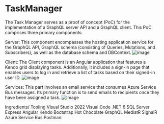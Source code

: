 # TaskManager
The Task Manager serves as a proof of concept (PoC) for the implementation of a GraphQL server API and a GraphQL client. This PoC comprises three primary components:

Server: This component encompasses the hosting application service for the GraphQL API, GraphQL schema (consisting of Queries, Mutations, and Subscribers), as well as the database schema and DBContext.
![image](https://github.com/SaleemNashawaty/TaskManager-POC2/assets/32152547/eca383bd-4477-4b79-97a8-9b8a5c8ef775)

Client: The Client component is an Angular application that features a Kendo grid displaying tasks. Additionally, it includes a sign-in page that enables users to log in and retrieve a list of tasks based on their signed-in user ID.
![image](https://github.com/SaleemNashawaty/TaskManager-POC2/assets/32152547/5c92382b-821d-4bef-bfaa-e991be9a316c)



Services: This part involves an email service that consumes Azure Service Bus messages. Its primary function is to send emails to recipients once they have been assigned a task.
![image](https://github.com/SaleemNashawaty/TaskManager-POC2/assets/32152547/4e032005-78b1-4368-97e7-e29ea123b3bc)


Ingredients/ Tooling
Visual Studio 2022
Visual Code
.NET 6
SQL Server Express
Angular
Kendo
Bootstrap
Hot Chocolate
GraphQL
MediatR
SignalR
Azure Service Bus
Postman





